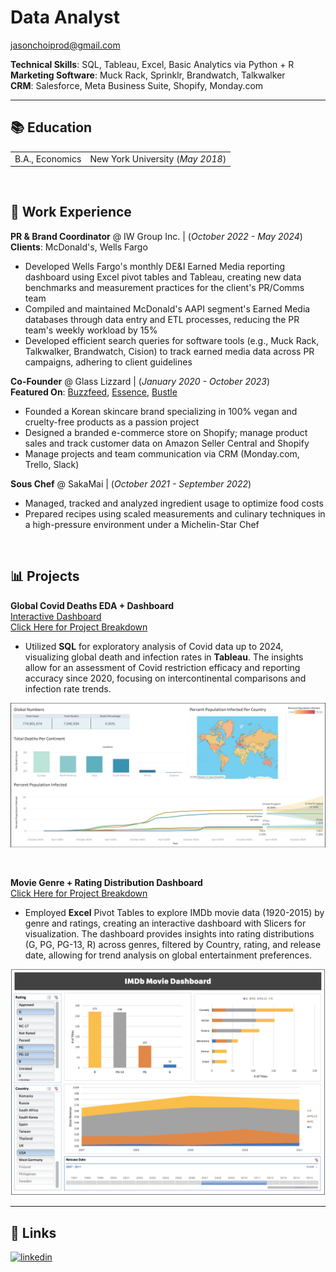 # Data Analyst<br/>
jasonchoiprod@gmail.com


**Technical Skills**: SQL, Tableau, Excel, Basic Analytics via Python + R <br/>
**Marketing Software**: Muck Rack, Sprinklr, Brandwatch, Talkwalker <br/>
**CRM**: Salesforce, Meta Business Suite, Shopify, Monday.com


---


## 📚 Education
|                 |                                   |
| :-------------- | :-------------------------------- |
| B.A., Economics | New York University (_May 2018_)  |

<br/>

## 📑 Work Experience
**PR & Brand Coordinator** @ IW Group Inc. | (_October 2022 - May 2024_)<br/>
**Clients**: McDonald's, Wells Fargo
- Developed Wells Fargo's monthly DE&I Earned Media reporting dashboard using Excel pivot tables and Tableau, creating new data benchmarks and measurement practices for the client's PR/Comms team
- Compiled and maintained McDonald's AAPI segment's Earned Media databases through data entry and ETL processes, reducing the PR team's weekly workload by 15%
- Developed efficient search queries for software tools (e.g., Muck Rack, Talkwalker, Brandwatch, Cision) to track earned media data across PR campaigns, adhering to client guidelines

**Co-Founder** @ Glass Lizzard | (_January 2020 - October 2023_)<br/>
**Featured On**: [Buzzfeed](https://www.buzzfeed.com/racheldunkel/things-to-try-in-august), [Essence](https://www.essence.com/beauty/experts-say-dont-forget-to-exfoliating-your-skin/#1088475), [Bustle](https://www.bustle.com/style/glass-lizzard-bouncy-balm-review)
- Founded a Korean skincare brand specializing in 100% vegan and cruelty-free products as a passion project
- Designed a branded e-commerce store on Shopify; manage product sales and track customer data on Amazon Seller Central and Shopify
- Manage projects and team communication via CRM (Monday.com, Trello, Slack)

**Sous Chef** @ SakaMai | (_October 2021 - September 2022_)
- Managed, tracked and analyzed ingredient usage to optimize food costs
- Prepared recipes using scaled measurements and culinary techniques in a high-pressure environment under a Michelin-Star Chef

<br/>

## 📊 Projects 
**Global Covid Deaths EDA + Dashboard**<br/>
[Interactive Dashboard](https://public.tableau.com/app/profile/jason.choi7047/viz/CovidResearch_17129148303530/Dashboard1) <br/>
[Click Here for Project Breakdown](/Covid-Dashboard-EDA/README.md)

- Utilized **SQL** for exploratory analysis of Covid data up to 2024, visualizing global death and infection rates in **Tableau**. The insights allow for an assessment of Covid restriction efficacy and reporting accuracy since 2020, focusing on intercontinental comparisons and infection rate trends.

![Covid Deaths and Infection Rate](/assets/covid_dashboard.png)

<br/>

**Movie Genre + Rating Distribution Dashboard**<br/>
[Click Here for Project Breakdown](/IMDb-Dashboard/README.md)

- Employed **Excel** Pivot Tables to explore IMDb movie data (1920-2015) by genre and ratings, creating an interactive dashboard with Slicers for visualization. The dashboard provides insights into rating distributions (G, PG, PG-13, R) across genres, filtered by Country, rating, and release date, allowing for trend analysis on global entertainment preferences.

![Dashboard](/assets/IMDb_dashboard.png)


---


## 🔗 Links
[![linkedin](https://img.shields.io/badge/linkedin-0A66C2?style=for-the-badge&logo=linkedin&logoColor=white)](https://www.linkedin.com/in/jasonchoi24)
